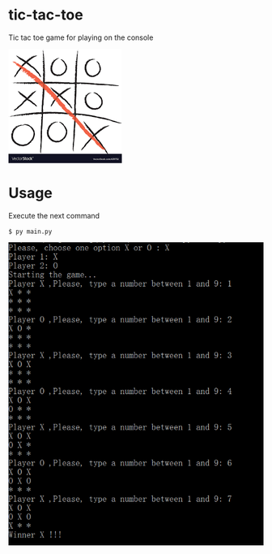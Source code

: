# tic-tac-toe
Tic tac toe game for playing on the console  

![alt tag](board.png)

Usage
===============

Execute the next command
````
$ py main.py
````
![alt tag](screenshot.png)

